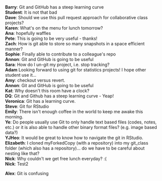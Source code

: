 **Barry**: Git and GitHub has a steep learning curve  
**Student**: It is not that bad  
**Dave**: Should we use this pull request approach for collaborative class projects?  
**Karen**: What's on the menu for lunch tomorrow?  
**Ana**: hopefully waffles  
**Pete**: This is going to be very useful - thanks!  
**Zach**: How is git able to store so many snapshots in a space efficient manner?  
**Sophie**: Finally able to contribute to a colleague's repo  
**Annon**:  Git and GitHub is going to be useful  
**Sara**: How do I un-git my project, i.e. stop tracking?  
**Adam** Looking forward to using git for statistics projects! I hope other student use it...  
**Amy**: checkout versus revert.  
**Annon**:  Git and GitHub is going to be useful  
**Kat**: Why doesn't this room have a clock?    
**DQ**: Git and Github has a steep learning curve - Yeap!  
**Veronica**: Git has a learning curve.  
**Steve**: Git for RStudio  
**Emily**: There isn't enough coffee in the world to keep me awake this morning.    
**Ye**: Do people usually use Git to only handle text based files (codes, notes, etc.) or it is also able to handle other binary format files? (e.g. image based data?)  
**YJHeo**: It would be great to know how to navigate the git in RStudio.  
**Elizabeth**: I cloned myForkedCopy (with a repository) into my git_class folder (which also has a repository)... do we have to be careful about nesting like that?  
**Nick**: Why couldn't we get free lunch everyday? :(  
**Nick**: Test2  

**Alex**: Git is confusing
